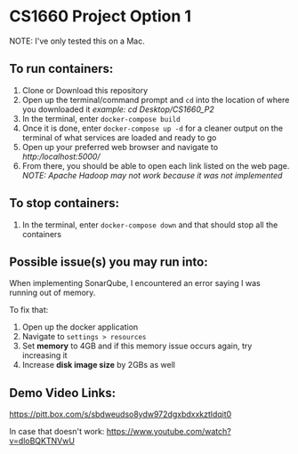 # CS1660 Project Option 1

NOTE: I've only tested this on a Mac.
## To run containers:

1) Clone or Download this repository
2) Open up the terminal/command prompt and `cd` into the location of where you downloaded it _example: cd Desktop/CS1660_P2_
3) In the terminal, enter `docker-compose build`
4) Once it is done, enter `docker-compose up -d` for a cleaner output on the terminal of what services are loaded and ready to go
5) Open up your preferred web browser and navigate to _http:/localhost:5000/_
6) From there, you should be able to open each link listed on the web page. _NOTE: Apache Hadoop may not work because it was not implemented_

## To stop containers:
1) In the terminal, enter `docker-compose down` and that should stop all the containers

## Possible issue(s) you may run into:
When implementing SonarQube, I encountered an error saying I was running out of memory. 

To fix that:
1) Open up the docker application
2) Navigate to `settings > resources`
3) Set **memory** to 4GB and if this memory issue occurs again, try increasing it
4) Increase **disk image size** by 2GBs as well

## Demo Video Links:
https://pitt.box.com/s/sbdweudso8ydw972dgxbdxxkztldqit0

In case that doesn't work:
https://www.youtube.com/watch?v=dloBQKTNVwU


